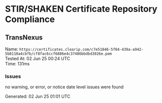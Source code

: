 # STIR/SHAKEN Certificate Repository Compliance

## TransNexus

Name: `https://certificates.clearip.com/c7e51846-5f04-439a-a942-5b8110a4cbfb/cf8fac6ccf6886e4c37486bbdbd3026e.pem`\
Tested At: 02 Jun 25 00:24 UTC\
Time: 131ms

### Issues

no warning, or error, or notice date level issues were found

Generated: 02 Jun 25 01:01 UTC